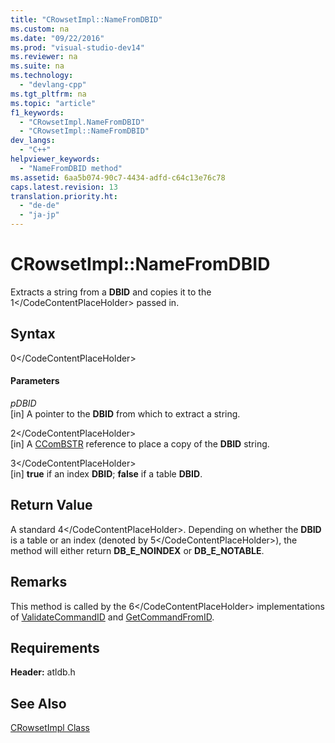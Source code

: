 ```yaml
---
title: "CRowsetImpl::NameFromDBID"
ms.custom: na
ms.date: "09/22/2016"
ms.prod: "visual-studio-dev14"
ms.reviewer: na
ms.suite: na
ms.technology: 
  - "devlang-cpp"
ms.tgt_pltfrm: na
ms.topic: "article"
f1_keywords: 
  - "CRowsetImpl.NameFromDBID"
  - "CRowsetImpl::NameFromDBID"
dev_langs: 
  - "C++"
helpviewer_keywords: 
  - "NameFromDBID method"
ms.assetid: 6aa5b074-90c7-4434-adfd-c64c13e76c78
caps.latest.revision: 13
translation.priority.ht: 
  - "de-de"
  - "ja-jp"
---
```

# CRowsetImpl::NameFromDBID
Extracts a string from a **DBID** and copies it to the <CodeContentPlaceHolder>1\</CodeContentPlaceHolder> passed in.  
  
## Syntax  
  
<CodeContentPlaceHolder>0\</CodeContentPlaceHolder>  
#### Parameters  
 *pDBID*  
 [in] A pointer to the **DBID** from which to extract a string.  
  
 <CodeContentPlaceHolder>2\</CodeContentPlaceHolder>  
 [in] A [CComBSTR](../vs140/ccombstr-class.md) reference to place a copy of the **DBID** string.  
  
 <CodeContentPlaceHolder>3\</CodeContentPlaceHolder>  
 [in] **true** if an index **DBID**; **false** if a table **DBID**.  
  
## Return Value  
 A standard <CodeContentPlaceHolder>4\</CodeContentPlaceHolder>. Depending on whether the **DBID** is a table or an index (denoted by <CodeContentPlaceHolder>5\</CodeContentPlaceHolder>), the method will either return **DB_E_NOINDEX** or **DB_E_NOTABLE**.  
  
## Remarks  
 This method is called by the <CodeContentPlaceHolder>6\</CodeContentPlaceHolder> implementations of [ValidateCommandID](../vs140/crowsetimpl--validatecommandid.md) and [GetCommandFromID](../vs140/crowsetimpl--getcommandfromid.md).  
  
## Requirements  
 **Header:** atldb.h  
  
## See Also  
 [CRowsetImpl Class](../vs140/crowsetimpl-class.md)